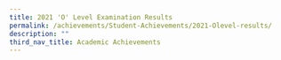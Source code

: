 ```yaml
---
title: 2021 'O' Level Examination Results
permalink: /achievements/Student-Achievements/2021-Olevel-results/
description: ""
third_nav_title: Academic Achievements
---
```


